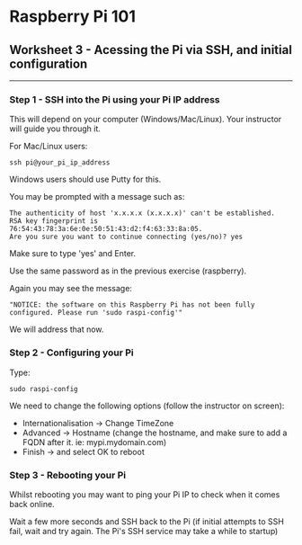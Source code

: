 # Raspberry Pi 101

## Worksheet 3 - Acessing the Pi via SSH, and initial configuration

---

### Step 1 - SSH into the Pi using your Pi IP address

This will depend on your computer (Windows/Mac/Linux). Your instructor will guide you through it.

For Mac/Linux users:

```ssh pi@your_pi_ip_address```

Windows users should use Putty for this.

You may be prompted with a message such as:

```
The authenticity of host 'x.x.x.x (x.x.x.x)' can't be established.
RSA key fingerprint is 76:54:43:78:3a:6e:0e:50:51:43:d2:f4:63:33:8a:05.
Are you sure you want to continue connecting (yes/no)? yes
```

Make sure to type 'yes' and Enter.

Use the same password as in the previous exercise (raspberry).

Again you may see the message:

```
"NOTICE: the software on this Raspberry Pi has not been fully configured. Please run 'sudo raspi-config'"
```

We will address that now.

### Step 2 - Configuring your Pi

Type:

```
sudo raspi-config
```

We need to change the following options (follow the instructor on screen):

* Internationalisation -> Change TimeZone
* Advanced -> Hostname (change the hostname, and make sure to add a FQDN after it. ie: mypi.mydomain.com)
* Finish -> and select OK to reboot

### Step 3 - Rebooting your Pi


Whilst rebooting you may want to ping your Pi IP to check when it comes back online.


Wait a few more seconds and SSH back to the Pi (if initial attempts to SSH fail, wait and try again. The Pi's SSH service may take a while to startup)

